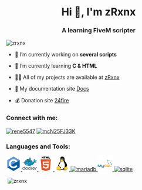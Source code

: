 <h1 align="center">Hi 👋, I'm zRxnx</h1>
<h3 align="center">A learning FiveM scripter</h3>

<p align="left"> <img src="https://komarev.com/ghpvc/?username=zrxnx&label=Profile%20views&color=0e75b6&style=flat" alt="zrxnx" /> </p>

- 🔭 I’m currently working on **several scripts**

- 🌱 I’m currently learning **C & HTML**

- 👨‍💻 All of my projects are available at [zRxnx](https://github.com/zRxnx?tab=repositories)

- 📝 My documentation site [Docs](https://docs.zrxnx.at)

- 💰 Donation site [24fire](https://24fi.re/d/ILGqd9ho)

<h3 align="left">Connect with me:</h3>
<p align="left">
<a href="https://www.youtube.com/channel/UC8yEqnY-fIID6QG0hVnxHXg" target="blank"><img align="center" src="https://raw.githubusercontent.com/rahuldkjain/github-profile-readme-generator/master/src/images/icons/Social/youtube.svg" alt="rene5547" height="30" width="40" /></a>
<a href="https://discord.gg/mcN25FJ33K" target="blank"><img align="center" src="https://raw.githubusercontent.com/rahuldkjain/github-profile-readme-generator/master/src/images/icons/Social/discord.svg" alt="mcN25FJ33K" height="30" width="40" /></a>
</p>

<h3 align="left">Languages and Tools:</h3>
<p align="left"> <a href="https://www.cprogramming.com/" target="_blank" rel="noreferrer"> <img src="https://raw.githubusercontent.com/devicons/devicon/master/icons/c/c-original.svg" alt="c" width="40" height="40"/> </a> <a href="https://www.docker.com/" target="_blank" rel="noreferrer"> <img src="https://raw.githubusercontent.com/devicons/devicon/master/icons/docker/docker-original-wordmark.svg" alt="docker" width="40" height="40"/> </a> <a href="https://www.w3.org/html/" target="_blank" rel="noreferrer"> <img src="https://raw.githubusercontent.com/devicons/devicon/master/icons/html5/html5-original-wordmark.svg" alt="html5" width="40" height="40"/> </a> <a href="https://www.linux.org/" target="_blank" rel="noreferrer"> <img src="https://raw.githubusercontent.com/devicons/devicon/master/icons/linux/linux-original.svg" alt="linux" width="40" height="40"/> </a> <a href="https://mariadb.org/" target="_blank" rel="noreferrer"> <img src="https://www.vectorlogo.zone/logos/mariadb/mariadb-icon.svg" alt="mariadb" width="40" height="40"/> </a> <a href="https://www.mysql.com/" target="_blank" rel="noreferrer"> <img src="https://raw.githubusercontent.com/devicons/devicon/master/icons/mysql/mysql-original-wordmark.svg" alt="mysql" width="40" height="40"/> </a> <a href="https://www.sqlite.org/" target="_blank" rel="noreferrer"> <img src="https://www.vectorlogo.zone/logos/sqlite/sqlite-icon.svg" alt="sqlite" width="40" height="40"/> </a> </p>

<p>&nbsp;<img align="center" src="https://github-readme-stats.vercel.app/api?username=zrxnx&show_icons=true&locale=en" alt="zrxnx" /></p>
